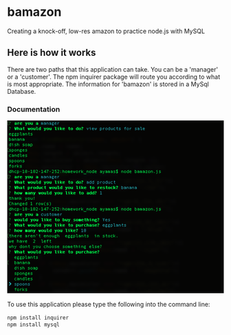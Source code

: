 # bamazon

Creating a knock-off, low-res amazon to practice node.js with MySQL

## Here is how it works

There are two paths that this application can take. 
You can be a 'manager' or a 'customer'. 
The npm inquirer package will route you according to what is most appropriate.
The information for 'bamazon' is stored in a MySql Database. 

### Documentation

![Alt text](documentation/documentation_1.png?raw=true "Command Line")

To use this application please type the following into the command line: 

```
npm install inquirer
npm install mysql
```

